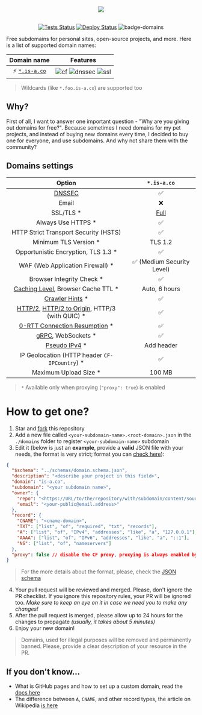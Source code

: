 <!DOCTYPE html>
<html>
<head>
  <link rel="stylesheet" href="https://unpkg.com/@picocss/pico@latest/css/pico.min.css">
</head>
<body>
<div align="center">
  <picture>
    <source media="(prefers-color-scheme: dark)" srcset="https://socialify.git.ci/pythonicboat/is-a.co/image?description=1&font=Raleway&forks=1&issues=1&owner=0&pattern=Solid&stargazers=1&theme=Dark">
    <img src="https://socialify.git.ci/pythonicboat/is-a.co/image?description=1&font=Raleway&forks=1&issues=1&owner=0&pulls=1&pattern=Solid&stargazers=1&theme=Light">
  </picture>
  <br/>
  <br/>

[![Tests Status][badge-tests]][actions]
[![Deploy Status][badge-deploy]][deploy]
![badge-domains]
</div>

Free subdomains for personal sites, open-source projects, and more. Here is a list of supported domain names:

|              Domain name              |                         Features                          |
|:-------------------------------------:|:---------------------------------------------------------:|
| ⚡ [`*.is-a.co`](https://is-a.co/) | ![cf][badge-cf] ![dnssec][badge-dnssec] ![ssl][badge-ssl] |

> Wildcards (like `*.foo.is-a.co`) are supported too

[badge-cf]:https://shields.io/badge/%20-cloudflare-blue?logo=cloudflare&style=plastic?cacheSeconds=3600
[badge-dnssec]:https://shields.io/badge/%20-DNSSEC-blue?logo=moleculer&logoColor=white&style=plastic?cacheSeconds=3600
[badge-ssl]:https://shields.io/badge/SSL-Required-blue?style=plastic?cacheSeconds=3600

## Why?

First of all, I want to answer one important question - "Why are you giving out domains for free?". Because sometimes I need domains for my pet projects, and instead of buying new domains every time, I decided to buy one for everyone, and use subdomains. And why not share them with the community?

## Domains settings

|                                   Option                                   |       `*.is-a.co`       |
|:--------------------------------------------------------------------------:|:-------------------------:|
|                              [DNSSEC][dnssec]                              |             ✅             |
|                                   Email                                    |             ❌             |
|                                 SSL/TLS *                                  |     [Full][ssl-full]      |
|                             Always Use HTTPS *                             |             ✅             |
|                   HTTP Strict Transport Security (HSTS)                    |             ✅             |
|                           Minimum TLS Version *                            |          TLS 1.2          |
|                    Opportunistic Encryption, TLS 1.3 *                     |             ✅             |
|                      WAF (Web Application Firewall) *                      | ✅ (Medium Security Level) |
|                         Browser Integrity Check *                          |             ✅             |
|            [Caching Level][caching-levels], Browser Cache TTL *            |     Auto, 6 hours          |
|                      [Crawler Hints][crawler-hints] *                      |             ✅             |
| [HTTP/2][http2], [HTTP/2 to Origin][http2-to-origin], HTTP/3 (with QUIC) * |             ✅             |
|                   [0-RTT Connection Resumption][0rtt] *                    |             ✅             |
|                         [gRPC][grpc], WebSockets *                         |             ✅             |
|                        [Pseudo IPv4][pseudo-ipv4] *                        |        Add header         |
|               IP Geolocation (HTTP header `CF-IPCountry`) *                |             ✅             |
|                           Maximum Upload Size *                            |          100 MB           |

> `*` Available only when proxying (`"proxy": true`) is enabled

[dnssec]:https://developers.cloudflare.com/dns/additional-options/dnssec
[ssl-full]:https://developers.cloudflare.com/ssl/origin-configuration/ssl-modes/full/
[ssl-flex]:https://developers.cloudflare.com/ssl/origin-configuration/ssl-modes/flexible/
[caching-levels]:https://developers.cloudflare.com/cache/how-to/set-caching-levels
[crawler-hints]:https://blog.cloudflare.com/crawler-hints-how-cloudflare-is-reducing-the-environmental-impact-of-web-searches/
[http2]:https://www.cloudflare.com/website-optimization/http2/what-is-http2/
[http2-to-origin]:https://developers.cloudflare.com/cache/how-to/enable-http2-to-origin
[0rtt]:https://developers.cloudflare.com/fundamentals/network/0-rtt-connection-resumption/
[grpc]:https://support.cloudflare.com/hc/en-us/articles/360050483011
[pseudo-ipv4]:https://support.cloudflare.com/hc/en-us/articles/229666767

# How to get one?

1. Star and [fork](https://github.com/pythonicboat/is-a.co/fork) this repository
2. Add a new file called `<your-subdomain-name>.<root-domain>.json` in the `./domains` folder to register `<your-subdomain-name>` subdomain
3. Edit it (below is just an **example**, provide a **valid** JSON file with your needs, the format is very strict; format you can [check here](https://jsonlint.com/)):

```json
{
  "$schema": "../schemas/domain.schema.json",
  "description": "<describe your project in this field>",
  "domain": "is-a.co",
  "subdomain": "<your subdomain name>",
  "owner": {
    "repo": "<https://URL/to/the/repository/with/subdomain/content/sources>",
    "email": "<your-public@email.address>"
  },
  "record": {
    "CNAME": "<cname-domain>",
    "TXT": ["list", "of", "required", "txt", "records"],
    "A": ["list", "of", "IPv4", "addresses", "like", "a", "127.0.0.1"],
    "AAAA": ["list", "of", "IPv6", "addresses", "like", "a", "::1"],
    "NS": ["list", "of", "nameservers"]
  },
  "proxy": false // disable the CF proxy, proxying is always enabled by default
}
```

> For the more details about the format, please, check the [JSON schema](./schemas/domain.schema.json)

4. Your pull request will be reviewed and merged. Please, don't ignore the PR checklist. If you ignore this repository rules, your PR will be ignored too. _Make sure to keep an eye on it in case we need you to make any changes!_
5. After the pull request is merged, please allow up to 24 hours for the changes to propagate _(usually, it takes about 5 minutes)_
6. Enjoy your new domain!

> Domains, used for illegal purposes will be removed and permanently banned. Please, provide a clear description of your resource in the PR.

## If you don't know...

- What is GitHub pages and how to set up a custom domain, read the [docs here](https://docs.github.com/en/pages/configuring-a-custom-domain-for-your-github-pages-site)
- The difference between `A`, `CNAME`, and other record types, the article on Wikipedia [is here](https://en.wikipedia.org/wiki/List_of_DNS_record_types)

[badge-tests]:https://img.shields.io/github/actions/workflow/status/pythonicboat/is-a.co/tests.yml?branch=master&label=tests&logo=github&style=for-the-badge
[badge-deploy]:https://img.shields.io/github/actions/workflow/status/pythonicboat/is-a.co/deploy.yml?branch=master&label=deploy&logo=github&style=for-the-badge
[badge-domains]:https://img.shields.io/github/directory-file-count/pythonicboat/is-a.co/domains?label=domains&style=for-the-badge&type=file

[actions]:https://github.com/tarampampam/free-domains/actions
[deploy]:https://github.com/tarampampam/free-domains/actions/workflows/deploy.yml
</body>
</html>
